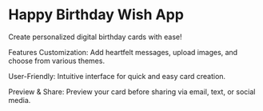 # Happy Birthday Wish App

Create personalized digital birthday cards with ease!

Features
Customization: Add heartfelt messages, upload images, and choose from various themes.

User-Friendly: Intuitive interface for quick and easy card creation.

Preview & Share: Preview your card before sharing via email, text, or social media.




